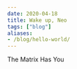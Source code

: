 ```yaml
---
date: 2020-04-18
title: Wake up, Neo
tags: ["blog"]
aliases:
- /blog/hello-world/
---
```


The Matrix Has You
